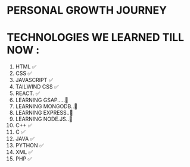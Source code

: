 # PERSONAL GROWTH JOURNEY 

# TECHNOLOGIES WE LEARNED TILL NOW :
1. HTML              ✅
2. CSS               ✅
3. JAVASCRIPT        ✅
4. TAILWIND CSS      ✅
5. REACT.            ✅
6. LEARNING GSAP.....🔶
7. LEARNING MONGODB..🔶
8. LEARNING EXPRESS..🔶 
9. LEARNING NODE.JS..🔶
10. C++              ✅
11. C                ✅
12. JAVA             ✅
13. PYTHON           ✅
14. XML              ✅
15. PHP              ✅
